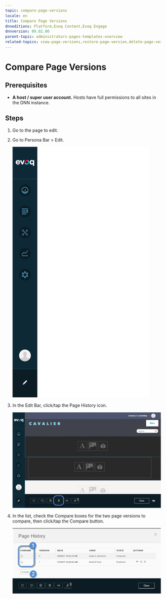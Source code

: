 ```yaml
---
topic: compare-page-versions
locale: en
title: Compare Page Versions
dnneditions: Platform,Evoq Content,Evoq Engage
dnnversion: 09.02.00
parent-topic: administrators-pages-templates-overview
related-topics: view-page-versions,restore-page-version,delete-page-version,page-file-versioning
---
```


# Compare Page Versions

## Prerequisites

*   **A host / super user account.** Hosts have full permissions to all sites in the DNN instance.

## Steps

1.  Go to the page to edit.
2.  Go to Persona Bar \> Edit.
    
    ![Persona Bar > Edit](img/scr-pbar-all-Edit-E91.png)
    
3.  In the Edit Bar, click/tap the Page History icon.
    
      
    
    ![Page History icon](img/scr-pb-EditBar-PageHistory.png)
    
      
    
4.  In the list, check the Compare boxes for the two page versions to compare, then click/tap the Compare button.
    
      
    
    ![Page History — Compare](img/scr-Pages-pageversioning-compare-E90.png)